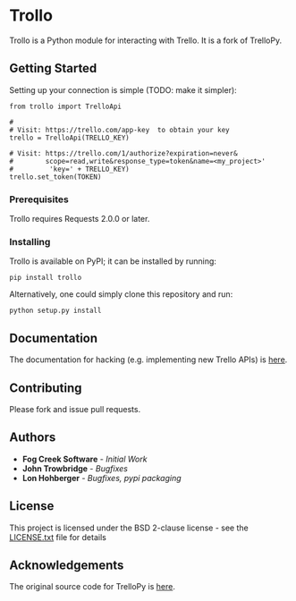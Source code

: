 # Trollo

Trollo is a Python module for interacting with Trello.  It is a fork
of TrelloPy.

## Getting Started
Setting up your connection is simple (TODO: make it simpler):
```
from trollo import TrelloApi

#
# Visit: https://trello.com/app-key  to obtain your key
trello = TrelloApi(TRELLO_KEY)

# Visit: https://trello.com/1/authorize?expiration=never&
#        scope=read,write&response_type=token&name=<my_project>'
#         'key=' + TRELLO_KEY)
trello.set_token(TOKEN)
```
### Prerequisites

Trollo requires Requests 2.0.0 or later.

### Installing
Trollo is available on PyPI; it can be installed by running:
```
pip install trollo
```
Alternatively, one could simply clone this repository and run:
```
python setup.py install
```

## Documentation

The documentation for hacking (e.g. implementing new Trello APIs) is
[here](https://developers.trello.com/reference/).

## Contributing

Please fork and issue pull requests.

## Authors
* **Fog Creek Software** - *Initial Work*
* **John Trowbridge** - *Bugfixes*
* **Lon Hohberger** - *Bugfixes, pypi packaging*

## License

This project is licensed under the BSD 2-clause license - see the [LICENSE.txt](LICENSE.txt) file for details

## Acknowledgements

The original source code for TrelloPy is [here](https://developers.kilnhg.com/Code/Trello/Group/TrelloPy).
